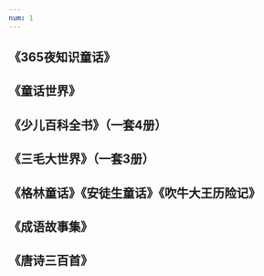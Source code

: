 ```yaml
---
num: 1
---
```


## 《365夜知识童话》

## 《童话世界》

## 《少儿百科全书》（一套4册）

## 《三毛大世界》（一套3册）

## 《格林童话》《安徒生童话》《吹牛大王历险记》

## 《成语故事集》

## 《唐诗三百首》